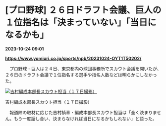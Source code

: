 # [プロ野球] ２６日ドラフト会議、巨人の１位指名は「決まっていない」「当日になるかも」

**2023-10-24 09:01**

**https://www.yomiuri.co.jp/sports/npb/20231024-OYT1T50202/**

　プロ野球・巨人は２４日、東京都内の球団事務所でスカウト会議を開いたが、２６日のドラフト会議で１位指名する選手や指名人数などは明らかにしなかった。

[![吉村編成本部長スカウト担当（１７日撮影）](https://www.yomiuri.co.jp/media/2023/10/20231024-OYT1I50136-1.jpg)](https://www.yomiuri.co.jp/pluralphoto/20231024-OYT1I50136/)

吉村編成本部長スカウト担当（１７日撮影）

　報道陣の取材に応じた吉村禎章・編成本部長スカウト担当は「全く決まりません。もう一度話し合い、決まらなければ当日になるかもしれない」と語った。